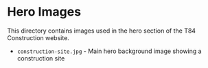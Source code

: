 # Hero Images

This directory contains images used in the hero section of the T84 Construction website.

- `construction-site.jpg` - Main hero background image showing a construction site